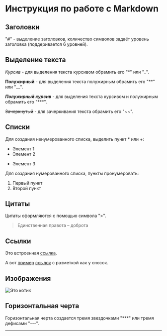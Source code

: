 # Инструкция по работе с Markdown

## Заголовки

"#" - выделение заголовков, количество символов задаёт уровень заголовка (поддеривается 6 уровней).

## Выделение текста

*Курсив* - для выделения текста курсивом обрамить его "*" или "_".

**Полужирный** - для выделения текста полужирным обрамить его "**" или "__".

***Полужирный курсив*** - для выделения текста курсивом и полужирным обрамить его "***".

~~Зачеркнутый~~ - для зачеркивания текста обрамить его "~~".

## Списки

Для создания ненумерованного списка, выделить пункт * или +:
* Элемент 1
* Элемент 2
+ Элемент 3

Для создания нумерованного списка, пункты пронумеровать:
1. Первый пункт
2. Второй пункт

## Цитаты

Цитаты оформляются с помощью символа ">".

> Единственная правота – доброта

## Ссылки

Это встроенная [ссылка](https://rutube.ru/channel/25121656/).

А вот [пример][1]  [ссылок][2] с разметкой как у сносок.

[1]: https://vjoy.cc/wp-content/uploads/2021/02/637018e20cd044f197cd7eafc9ceb46e.jpg
[2]: https://vjoy.cc/wp-content/uploads/2021/02/7917da40b4b50aea9ed80f1477c7f861.jpg

## Изображения 

![Это котик](Kotik.jpg)

## Горизонтальная черта

Горизонтальная черта создается тремя звездочками "***" или тремя дефисами "---".
***

